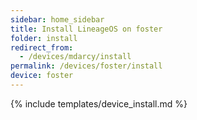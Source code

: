 ```yaml
---
sidebar: home_sidebar
title: Install LineageOS on foster
folder: install
redirect_from:
  - /devices/mdarcy/install
permalink: /devices/foster/install
device: foster
---
```

{% include templates/device_install.md %}
